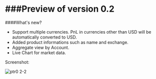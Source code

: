 
###Preview of version 0.2
======================

####What's new?

* Support multiple currencies. PnL in currencies other than USD will be automatically converted to USD.
* Added product informations such as name and exchange.
* Aggregate view by Account.
* Live Chart for market data.

Screenshot:

![ptr0 2-2](https://cloud.githubusercontent.com/assets/9425771/7025990/95c51e58-dd79-11e4-8e61-296a486a758f.png)


